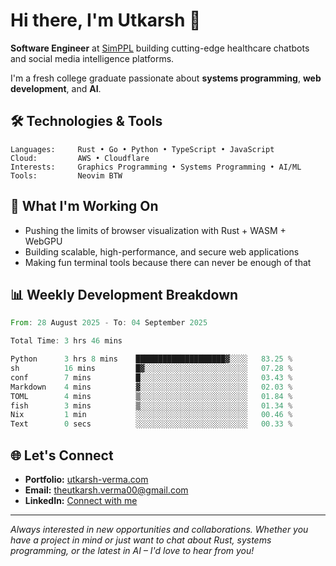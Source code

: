 # Hi there, I'm Utkarsh 👋

**Software Engineer** at [SimPPL](https://simppl.org) building cutting-edge healthcare chatbots and social media intelligence platforms.

I'm a fresh college graduate passionate about **systems programming**, **web development**, and **AI**.

## 🛠️ Technologies & Tools

```
Languages:     Rust • Go • Python • TypeScript • JavaScript
Cloud:         AWS • Cloudflare
Interests:     Graphics Programming • Systems Programming • AI/ML
Tools:         Neovim BTW
```

## 🚀 What I'm Working On

- Pushing the limits of browser visualization with Rust + WASM + WebGPU
- Building scalable, high-performance, and secure web applications
- Making fun terminal tools because there can never be enough of that

## 📊 Weekly Development Breakdown

<!--START_SECTION:waka-->

```rust
From: 28 August 2025 - To: 04 September 2025

Total Time: 3 hrs 46 mins

Python      3 hrs 8 mins    ████████████████████▓░░░░   83.25 %
sh          16 mins         █▓░░░░░░░░░░░░░░░░░░░░░░░   07.28 %
conf        7 mins          █░░░░░░░░░░░░░░░░░░░░░░░░   03.43 %
Markdown    4 mins          ▓░░░░░░░░░░░░░░░░░░░░░░░░   02.03 %
TOML        4 mins          ▒░░░░░░░░░░░░░░░░░░░░░░░░   01.84 %
fish        3 mins          ▒░░░░░░░░░░░░░░░░░░░░░░░░   01.34 %
Nix         1 min           ░░░░░░░░░░░░░░░░░░░░░░░░░   00.46 %
Text        0 secs          ░░░░░░░░░░░░░░░░░░░░░░░░░   00.33 %
```

<!--END_SECTION:waka-->

## 🌐 Let's Connect

- **Portfolio:** [utkarsh-verma.com](https://utkarsh-verma.com)
- **Email:** theutkarsh.verma00@gmail.com
- **LinkedIn:** [Connect with me](https://linkedin.com/in/utkarsh-verm4)

---

*Always interested in new opportunities and collaborations. Whether you have a project in mind or just want to chat about Rust, systems programming, or the latest in AI – I'd love to hear from you!*
